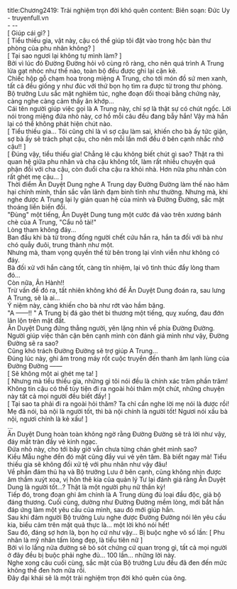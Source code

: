 title:Chương2419: Trải nghiệm trọn đời khó quên
content:
Biên soạn: Đức Uy - truyenfull.vn<br>- --<br>[ Giúp cái gì? ]<br>[ Tiểu thiếu gia, vật này, cậu có thể giúp tôi đặt vào trong hộc bàn thư phòng của phu nhân không? ]<br>[ Tại sao ngươi lại không tự mình làm? ]<br>Bởi vì lúc đó Đường Đường hỏi vô cùng rõ ràng, cho nên quá trình A Trung lừa gạt nhóc như thế nào, toàn bộ đều được ghi lại cặn kẽ.<br>Chiếc hộp gỗ chạm hoa trong miệng A Trung, cho tới món đồ sứ men xanh, tất cả đều giống y như đúc với thứ bọn họ tìm ra được từ trong thư phòng.<br>Bộ trưởng Lưu sắc mặt nghiêm túc, nghe đoạn đối thoại bằng chứng này, càng nghe càng cảm thấy ăn khớp...<br>Cái tên người giúp việc gọi là A Trung này, chỉ sợ là thật sự có chút ngốc. Lời nói trong miệng đứa nhỏ này, cơ hồ mỗi câu đều đang bẫy hắn! Vậy mà hắn lại có thể không phát hiện chút nào.<br>[ Tiểu thiếu gia... Tôi cũng chỉ là vì sợ cậu làm sai, khiến cho bà ấy tức giận, sợ bà ấy sẽ trách phạt cậu, cho nên mỗi lần mới đều ở bên cạnh nhắc nhở cậu!! ]<br>[ Đúng vậy, tiểu thiếu gia! Chẳng lẽ cậu không biết chút gì sao? Thật ra thì quan hệ giữa phu nhân và cha cậu không tốt, làm rất nhiều chuyện quá phận đối với cha cậu, còn đuổi cha cậu ra khỏi nhà. Hơn nữa phu nhân còn rất ghét mẹ cậu... ]<br>Thời điểm Ân Duyệt Dung nghe A Trung dạy Đường Đường làm thế nào hãm hại chính mình, thần sắc vẫn lãnh đạm bình tĩnh như thường. Nhưng mà, khi nghe được A Trung lại ly gián quan hệ của mình và Đường Đường, sắc mặt thoáng liền biến đổi.<br>"Đùng" một tiếng, Ân Duyệt Dung tung một cước đá vào trên xương bánh chè của A Trung, "Cẩu nô tài!"<br>Lòng tham không đáy...<br>Ban đầu khi bà từ trong đống người chết cứu hắn ra, hắn ta đối với bà như chó quẫy đuôi, trung thành như một.<br>Nhưng mà, tham vọng quyền thế từ bên trong lại vĩnh viễn như không có đáy.<br>Bà đối xử với hắn càng tốt, càng tín nhiệm, lại vô tình thúc đẩy lòng tham đó...<br>Còn nữa, Ân Hành!!<br>Trừ vấn đề đó ra, tất nhiên không khó để Ân Duyệt Dung đoán ra, sau lưng A Trung, sẽ là ai...<br>Ý niệm này, càng khiến cho bà như rớt vào hầm băng.<br>"A ——!! " A Trung bị đá gào thét bi thương một tiếng, quỵ xuống, đau đớn lăn lộn trên mặt đất.<br>Ân Duyệt Dung đứng thẳng người, yên lặng nhìn về phía Đường Đường. Người giúp việc thân cận bên cạnh mình còn đánh giá mình như vậy, Đường Đường sẽ ra sao?<br>Cũng khó trách Đường Đường sẽ trợ giúp A Trung...<br>Đúng lúc này, ghi âm trong máy rốt cuộc truyền đến thanh âm lạnh lùng của Đường Đường ——<br>[ Sẽ không một ai ghét mẹ ta! ]<br>[ Nhưng mà tiểu thiếu gia, những gì tôi nói đều là chính xác trăm phần trăm! Không tin cậu có thể tùy tiện đi ra ngoài hỏi thăm một chút, những chuyện này tất cả mọi người đều biết đấy! ]<br>[ Tại sao ta phải đi ra ngoài hỏi thăm? Ta chỉ cần nghe lời mẹ nói là được rồi! Mẹ đã nói, bà nội là người tốt, thì bà nội chính là người tốt! Ngươi nói xấu bà nội, ngươi chính là kẻ xấu! ]<br>...<br>Ân Duyệt Dung hoàn toàn không ngờ rằng Đường Đường sẽ trả lời như vậy, đáy mắt tràn đầy vẻ kinh ngạc.<br>Đứa nhỏ này, cho tới bây giờ vẫn chưa từng chán ghét mình sao?<br>Kiều Mẫu nghe đến đó mặt cũng đầy vui vẻ yên tâm. Bà biết ngay mà! Tiểu thiếu gia sẽ không đối xử tệ với phu nhân như vậy đâu!<br>Về phần đám thủ hạ và Bộ trưởng Lưu ở bên cạnh, cũng không nhịn được âm thầm xuýt xoa, vị hôn thê kia của quản lý Tư lại đánh giá rằng Ân Duyệt Dung là người tốt...? Thật là một người phụ nữ thần kỳ!<br>Tiếp đó, trong đoạn ghi âm chính là A Trung dùng đủ loại đầu độc, giả bộ đáng thương. Cuối cùng, dường như Đường Đường mềm lòng, mới bắt hắn đáp ứng làm một yêu cầu của mình, sau đó mới giúp hắn.<br>Sau khi đám người Bộ trưởng Lưu nghe được Đường Đường nói lên yêu cầu kia, biểu cảm trên mặt quả thực là... một lời khó nói hết!<br>Sau đó, đáng sợ hơn là, bọn họ cứ như vậy... Bị buộc nghe vô số lần: [ Phu nhân là mỹ nhân tấm lòng đẹp, là tiểu tiên nữ ]<br>Bởi vì lo lắng nửa đường sẽ bỏ sót chứng cứ quan trọng gì, tất cả mọi người ở đây đều bị buộc phải nghe đủ... 100 lần... những lời này.<br>Nghe xong câu cuối cùng, sắc mặt của Bộ trưởng Lưu đều đã đen đến mức không thể đen hơn nữa rồi.<br>Đây đại khái sẽ là một trải nghiệm trọn đời khó quên của ông.